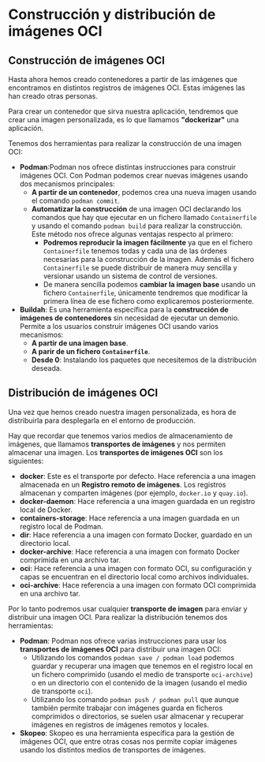 # Construcción y distribución de imágenes OCI

## Construcción de imágenes OCI

Hasta ahora hemos creado contenedores a partir de las imágenes que encontramos en distintos registros de imágenes OCI. Estas imágenes las han creado otras personas.

Para crear un contenedor que sirva nuestra aplicación, tendremos que crear una imagen personalizada, es lo que llamamos **"dockerizar"** una aplicación.

Tenemos dos herramientas para realizar la construcción de una imagen OCI:

* **Podman**:Podman nos ofrece distintas instrucciones para construir imágenes OCI. Con Podman podemos crear nuevas imágenes usando dos mecanismos principales:
    * **A partir de un contenedor**, podemos crea una nueva imagen usando el comando `podman commit`.
    * **Automatizar la construcción** de una imagen OCI declarando los comandos que hay que ejecutar en un fichero llamado `Containerfile` y usando el comando `podman build` para realizar la construcción. Este método nos ofrece algunas ventajas respecto al primero:
        * **Podremos reproducir la imagen fácilmente** ya que en el fichero `Containerfile` tenemos todas y cada una de las órdenes necesarias para la construcción de la imagen. Además el fichero `Containerfile` se puede distribuir de manera muy sencilla y versionar usando un sistema de control de versiones.
        * De manera sencilla podemos **cambiar la imagen base** usando un fichero `Containerfile`, únicamente tendremos que modificar la primera línea de ese fichero como explicaremos posteriormente.
* **Buildah**: Es una herramienta específica para la **construcción de imágenes de contenedores** sin necesidad de ejecutar un demonio. Permite a los usuarios construir imágenes OCI usando varios mecanismos:
    * **A partir de una imagen base**.
    * **A parir de un fichero `Containerfile`**.
    * **Desde 0**: Instalando los paquetes que necesitemos de la distribución deseada.

## Distribución de imágenes OCI

Una vez que hemos creado nuestra imagen personalizada, es hora de distribuirla para desplegarla en el entorno de producción. 

Hay que recordar que tenemos varios medios de almacenamiento de imágenes, que llamamos **transportes de imágenes** y nos permiten almacenar una imagen. Los **transportes de imágenes OCI** son los siguientes:

* **docker**: Este es el transporte por defecto. Hace referencia a una imagen almacenada en un **Registro remoto de imágenes**. Los registros almacenan y comparten imágenes (por ejemplo, `docker.io` y `quay.io`).
* **docker-daemon**: Hace referencia a una imagen guardada en un registro local de Docker.
* **containers-storage**: Hace referencia a una imagen guardada en un registro local de Podman.
* **dir**: Hace referencia a una imagen con formato Docker, guardado en un directorio local.
* **docker-archive**: Hace referencia a una imagen con formato Docker comprimida en una archivo tar.
* **oci**: Hace referencia a una imagen con formato OCI, su configuración y capas se encuentran en el directorio local como archivos individuales.
* **oci-archive**: Hace referencia a una imagen con formato OCI comprimida en una archivo tar.

Por lo tanto podremos usar cualquier **transporte de imagen** para enviar y distribuir una imagen OCI. Para realizar la distribución tenemos dos herramientas:

* **Podman**: Podman nos ofrece varias instrucciones para usar los **transportes de imágenes OCI** para distribuir una imagen OCI:
    * Utilizando los comandos `podman save / podman load` podemos guardar y recuperar una imagen que tenemos en el registro local en un fichero comprimido (usando el medio de transporte `oci-archive`) o en un directorio con el contenido de la imagen (usando el medio de transporte `oci`).
    * Utilizando los comando `podman push / podman pull` que aunque también permite trabajar con imágenes guarda en ficheros comprimidos o directorios, se suelen usar almacenar y recuperar imágenes en registros de imágenes remotos y locales.
* **Skopeo**: Skopeo es una herramienta específica para la gestión de imágenes OCI, que entre otras cosas nos permite copiar imágenes usando los distintos medios de transportes de imágenes.